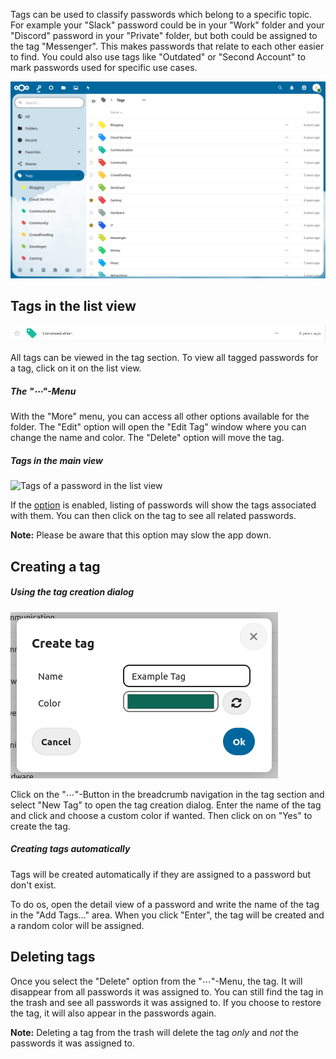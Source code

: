 Tags can be used to classify passwords which belong to a specific topic.
For example your "Slack" password could be in your "Work" folder and your "Discord" password in your "Private" folder, but both could be assigned to the tag "Messenger".
This makes passwords that relate to each other easier to find.
You could also use tags like "Outdated" or "Second Account" to mark passwords used for specific use cases. 

![The tag section](_files/tag-section.png)

## Tags in the list view
![A single tag as displayed in the list view](_files/tag-single.png)

All tags can be viewed in the tag section.
To view all tagged passwords for a tag, click on it on the list view.

##### The "⋯"-Menu
With the "More" menu, you can access all other options available for the folder.
The "Edit" option will open the "Edit Tag" window where you can change the name and color.
The "Delete" option will move the tag.

##### Tags in the main view
![Tags of a password in the list view](_files/tags-hover.gif)

If the [option](./Settings#show-tags-in-the-list-view) is enabled, listing of passwords will show the tags associated with them.
You can then click on the tag to see all related passwords.

**Note:** Please be aware that this option may slow the app down.


## Creating a tag
##### Using the tag creation dialog 
![The tag creation dialog](_files/tag-create.png)

Click on the "⋯"-Button in the breadcrumb navigation in the tag section and select "New Tag" to open the tag creation dialog.
Enter the name of the tag and click and choose a custom color if wanted.
Then click on on "Yes" to create the tag.

##### Creating tags automatically
Tags will be created automatically if they are assigned to a password but don't exist.

To do os, open the detail view of a password and write the name of the tag in the "Add Tags..." area.
When you click "Enter", the tag will be created and a random color will be assigned.


## Deleting tags
Once you select the "Delete" option from the "⋯"-Menu, the tag.
It will disappear from all passwords it was assigned to.
You can still find the tag in the trash and see all passwords it was assigned to.
If you choose to restore the tag, it will also appear in the passwords again.

**Note:** Deleting a tag from the trash will delete the tag *only* and *not* the passwords it was assigned to.